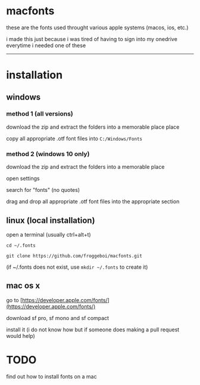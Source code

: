 # macfonts

these are the fonts used throught various apple systems (macos, ios, etc.)

i made this just because i was tired of having to sign into my onedrive everytime i needed one of these

---

# installation

## windows

### method 1 (all versions)

download the zip and extract the folders into a memorable place place

copy all appropriate .otf font files into `C:/Windows/Fonts`

### method 2 (windows 10 only)

download the zip and extract the folders into a memorable place

open settings

search for "fonts" (no quotes)

drag and drop all appropriate .otf font files into the appropriate section

## linux (local installation)

open a terminal (usually ctrl+alt+t)

`cd ~/.fonts`

`git clone https://github.com/froggeboi/macfonts.git `

(if ~/.fonts does not exist, use `mkdir ~/.fonts` to create it)

## mac os x

go to [https://developer.apple.com/fonts/](https://developer.apple.com/fonts/)

download sf pro, sf mono and sf compact

install it (i do not know how but if someone does making a pull request would help)

# TODO

find out how to install fonts on a mac

